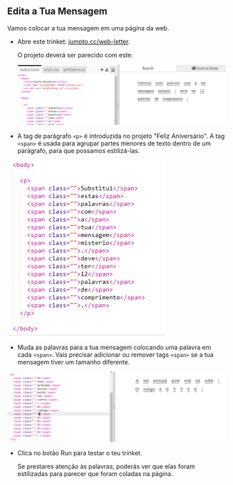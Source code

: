 ## Edita a Tua Mensagem

Vamos colocar a tua mensagem em uma página da web.

+ Abre este trinket: <a href="http://jumpto.cc/web-letter" target="_blank">jumpto.cc/web-letter</a>.
    
    O projeto deverá ser parecido com este:
    
    ![captura de ecrã](images/letter-starter.png)

+ A tag de parágrafo `<p>` é introduzida no projeto "Feliz Aniversário". A tag `<span>` é usada para agrupar partes menores de texto dentro de um parágrafo, para que possamos estilizá-las.

![captura de ecrã](images/letter-placeholder.png)

+ Muda as palavras para a tua mensagem colocando uma palavra em cada `<span>`. Vais precisar adicionar ou remover tags `<span>` se a tua mensagem tiver um tamanho diferente. 

![captura de ecrã](images/letter-message.png)

+ Clica no botão Run para testar o teu trinket.
    
    Se prestares atenção às palavras, poderás ver que elas foram estilizadas para parecer que foram coladas na página.
